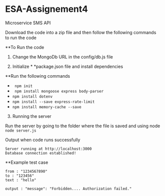 # ESA-Assignement4
Microservice SMS API

Download the code into a zip file and then follow the following commands to run the code

**To Run the code

1. Change the MongoDb URL in the config/db.js file

2. Initialize * *package.json file and install dependencies

**Run the following commands 

- ``` npm init```
- ``` npm install mongoose express body-parser```
- ```npm install dotenv```
- ```npm install --save express-rate-limit```
- ```npm install memory-cache --save```

3. Running the server 
 
 Run the server by going to the folder where the file is saved and using node ```node server.js```
 
 Output when code runs successfully
 ```
 Server running at http://localhost:3000
 Database connection established!
 ```
 
**Example test case
 ```
 from : "1234567890"
 to : "123456"
 text : "hello"
 
 output : "message": "Forbidden.... Authorization failed."
```
